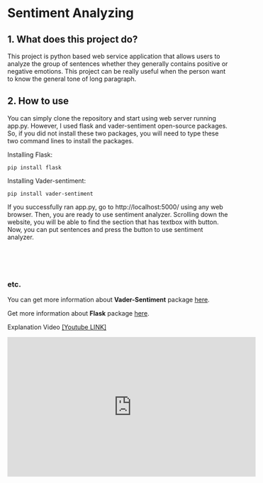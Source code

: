 # Sentiment Analyzing
## 1. What does this project do?
This project is python based web service application that allows users to analyze the group of sentences whether they generally contains positive or negative emotions. This project can be really useful when the person want to know the general tone of long paragraph.

## 2. How to use
You can simply clone the repository and start using web server running app.py. However, I used flask and vader-sentiment open-source packages. So, if you did not install these two packages, you will need to type these two command lines to install the packages.

Installing Flask:
    
    pip install flask

Installing Vader-sentiment:
    
    pip install vader-sentiment
    
If you successfully ran app.py, go to http://localhost:5000/ using any web browser. Then, you are ready to use sentiment analyzer. Scrolling down the website, you will be able to find the section that has textbox with button. Now, you can put sentences and press the button to use sentiment analyzer.

<br><br><br>

### etc.
You can get more information about **Vader-Sentiment** package [here](https://github.com/cjhutto/vaderSentiment.git).

Get more information about **Flask** package [here](https://palletsprojects.com/p/flask/).

Explanation Video [[Youtube LINK]](https://youtu.be/WwiX7OGxML0)
<iframe width="560" height="315" src="https://www.youtube.com/embed/WwiX7OGxML0" title="YouTube video player" frameborder="0" allow="accelerometer; autoplay; clipboard-write; encrypted-media; gyroscope; picture-in-picture" allowfullscreen></iframe>
